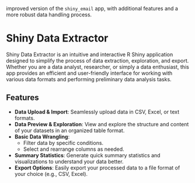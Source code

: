 improved version of the `shiny_email` app, with additional features and a more robust data handling process.

# Shiny Data Extractor

Shiny Data Extractor is an intuitive and interactive R Shiny application designed to simplify the process of data extraction, exploration, and export. Whether you are a data analyst, researcher, or simply a data enthusiast, this app provides an efficient and user-friendly interface for working with various data formats and performing preliminary data analysis tasks.

## Features

- **Data Upload & Import**: Seamlessly upload data in CSV, Excel, or text formats.
- **Data Preview & Exploration**: View and explore the structure and content of your datasets in an organized table format.
- **Basic Data Wrangling**:
  - Filter data by specific conditions.
  - Select and rearrange columns as needed.
- **Summary Statistics**: Generate quick summary statistics and visualizations to understand your data better.
- **Export Options**: Easily export your processed data to a file format of your choice (e.g., CSV, Excel).

